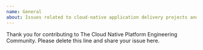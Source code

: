```yaml
---
name: General
about: Issues related to cloud-native application delivery projects and groups.
---
```


Thank you for contributing to The Cloud Native Platform Engineering Community. Please delete this line and
share your issue here.
